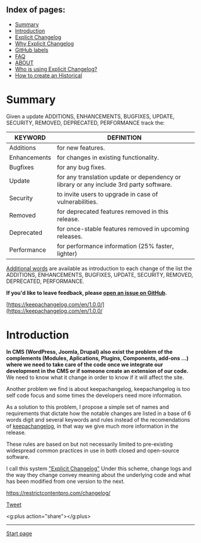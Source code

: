Index of pages:
---------------

* [Summary](/README.md#Summary)
* [Introduction](/README.md#Introduction)
* [Explicit Changelog](/CHANGELOG.md)
* [Why Explicit Changelog](/WHY.md)
* [GitHub labels](/LABELS.md)
* [FAQ](/FAQ.md)
* [ABOUT](/ABOUT.md)
* [Who is using Explicit Changelog?](/USERS.md)
* [How to create an Historical](/HISTORICAL.md)

# <a name="Summary"></a>Summary

Given a update ADDITIONS, ENHANCEMENTS, BUGFIXES, UPDATE, SECURITY, REMOVED, DEPRECATED, PERFORMANCE track the:

KEYWORD|DEFINITION 
--------|--------
Additions| for new features.
Enhancements| for changes in existing functionality.
Bugfixes| for any bug fixes.
Update |  for any translation update or dependency or library or any include 3rd party software.
Security| to invite users to upgrade in case of vulnerabilities.
Removed| for deprecated features removed in this release.
Deprecated| for once-stable features removed in upcoming releases.
Performance| for performance information (25% faster, lighter)

[Additional words](/CHANGELOG.md) are available as introduction to each change of the list the ADDITIONS, ENHANCEMENTS, BUGFIXES, UPDATE, SECURITY, REMOVED, DEPRECATED, PERFORMANCE.
  
**If you'd like to leave feedback, please [open an issue on GitHub](https://github.com/Software-Development-Guidelines/Explicit-Changelog/issues).**

[https://keepachangelog.com/en/1.0.0/](https://keepachangelog.com/en/1.0.0/

# <a name="Introduction"></a>Introduction
**In CMS (WordPress, Joomla, Drupal) also exist the problem of the complements (Modules, Aplications, Plugins, Components, add-ons ...) where we need to take care of the code once we integrate our development in the CMS or if someone create an extension of our code.** We need to know what it change in order to know if it will affect the site.

Another problem we find is about keepachangelog, keepachangelog is too self code focus and some times the developers need more information.

As a solution to this problem, I propose a simple set of names and requirements that dictate how the notable changes are listed in a base of 6 words digit and several keywords and rules instead of the recomendations of [keepachangelog](http://keepachangelog.com/), in that way we give much more information in the release.

These rules are based on but not necessarily limited to pre-existing widespread common practices in use in both closed and open-source software.


I call this system ["Explicit Changelog"](/CHANGELOG.md) Under this scheme, change logs and the way they change convey meaning about the underlying code and what has been modified from one version to the next.


https://restrictcontentpro.com/changelog/

   <a href="https://twitter.com/share" class="twitter-share-button" data-show-count="false">Tweet</a><script async src="//platform.twitter.com/widgets.js" charset="utf-8"></script>
   
   <script src="https://apis.google.com/js/platform.js" async defer></script>
   <g:plus action="share"></g:plus>
 
---



[Start page](/CHANGELOG.md)

